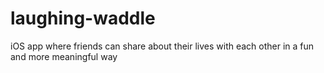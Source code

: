 # laughing-waddle
iOS app where friends can share about their lives with each other in a fun and more meaningful way
